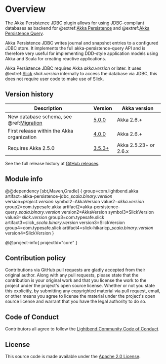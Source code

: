 # Overview

The Akka Persistence JDBC plugin allows for using JDBC-compliant databases as backend for @extref:[Akka Persistence](akka:persistence.html) and @extref:[Akka Persistence Query](akka:persistence-query.html).

Akka Persistence JDBC writes journal and snapshot entries to a configured JDBC store. It implements the full akka-persistence-query API and is therefore very useful for implementing DDD-style application models using Akka and Scala for creating reactive applications.

Akka Persistence JDBC requires Akka $akka.version$ or later. It uses @extref:[Slick](slick:) $slick.version$ internally to access the database via JDBC, this does not require user code to make use of Slick.

## Version history

| Description | Version | Akka version |
|-------------|---------|--------------|
| New database schema, see @ref:[Migration](migration.md) | [5.0.0](https://github.com/akka/akka-persistence-jdbc/releases) | Akka 2.6.+ |
| First release within the Akka organization | [4.0.0](https://github.com/akka/akka-persistence-jdbc/releases/tag/v4.0.0) | Akka 2.6.+ |
| Requires Akka 2.5.0 | [3.5.3+](https://github.com/akka/akka-persistence-jdbc/releases/tag/v3.5.3) | Akka 2.5.23+ or 2.6.x |

See the full release history at [GitHub releases](https://github.com/akka/akka-persistence-jdbc/releases).

## Module info

@@dependency [sbt,Maven,Gradle] {
  group=com.lightbend.akka
  artifact=akka-persistence-jdbc_$scala.binary.version$
  version=$project.version$
  symbol2=AkkaVersion
  value2=$akka.version$
  group2=com.typesafe.akka
  artifact2=akka-persistence-query_$scala.binary.version$
  version2=AkkaVersion
  symbol3=SlickVersion
  value3=$slick.version$
  group3=com.typesafe.slick
  artifact3=slick_$scala.binary.version$
  version3=SlickVersion
  group4=com.typesafe.slick
  artifact4=slick-hikaricp_$scala.binary.version$
  version4=SlickVersion
}

@@project-info{ projectId="core" }

## Contribution policy

Contributions via GitHub pull requests are gladly accepted from their original author. Along with any pull requests, please state that the contribution is your original work and that you license the work to the project under the project's open source license. Whether or not you state this explicitly, by submitting any copyrighted material via pull request, email, or other means you agree to license the material under the project's open source license and warrant that you have the legal authority to do so.

## Code of Conduct

Contributors all agree to follow the [Lightbend Community Code of Conduct](https://www.lightbend.com/conduct).

## License

This source code is made available under the [Apache 2.0 License](https://www.apache.org/licenses/LICENSE-2.0).
